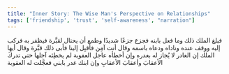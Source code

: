 ```yaml
---
title: "Inner Story: The Wise Man's Perspective on Relationships"
tags: ['friendship', 'trust', 'self-awareness', "narration"]
---
```


 فبلغ الملك ذلك وما فعل بابنه فجزع جزعًا شديدًا وطمع أن يحتال لقبَّرة فيظفر به فركب إليه ووقف عنده وناداه ودعاه باسمه وقال أنت آمِن فأقبِل إلينا فأبى ذلك قبَّرة وقال أيها الملك إن الغادر لا يُجاز له بغدره وإن أخطأه عاجل العقوبة لم يخطِئه آجلها حتى تدركَ الأعقابَ وأعقابَ الأعقابِ وإن ابنك غدر بابني فعجَّلت له العقوبة
